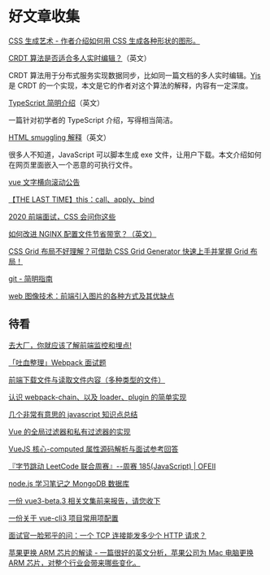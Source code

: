 # 好文章收集

[CSS 生成艺术 - 作者介绍如何用 CSS 生成各种形状的图形。](https://generative-art-with-css.commons.host/)

[CRDT 算法是否适合多人实时编辑？](https://blog.kevinjahns.de/are-crdts-suitable-for-shared-editing/)（英文）

CRDT 算法用于分布式服务实现数据同步，比如同一篇文档的多人实时编辑。[Yjs](https://github.com/yjs/yjs) 是 CRDT 的一个实现，本文是它的作者对这个算法的解释，内容有一定深度。

[TypeScript 简明介绍](https://www.warambil.com/typescript-why-is-so-important)（英文）

一篇针对初学者的 TypeScript 介绍，写得相当简洁。

[HTML smuggling 解释](https://outflank.nl/blog/2018/08/14/html-smuggling-explained/)（英文）

很多人不知道，JavaScript 可以脚本生成 exe 文件，让用户下载。本文介绍如何在网页里面嵌入一个恶意的可执行文件。

[vue 文字横向滚动公告](https://segmentfault.com/a/1190000022160405)

[【THE LAST TIME】this：call、apply、bind](https://juejin.im/post/5da7cdff6fb9a04de7735742)

[2020 前端面试，CSS 会问你这些 ](https://segmentfault.com/a/1190000022149245)

[如何改进 NGINX 配置文件节省带宽？（英文）](https://www.nginx.com/blog/help-the-world-by-healing-your-nginx-configuration/)

[CSS Grid 布局不好理解？可借助 CSS Grid Generator 快速上手并掌握 Grid 布局！](https://segmentfault.com/a/1190000022151836)

[git - 简明指南](http://rogerdudler.github.io/git-guide/index.zh.html)

[web 图像技术：前端引入图片的各种方式及其优缺点](https://juejin.im/post/5ea22d15e51d45470c12d074)

## 待看

[去大厂，你就应该了解前端监控和埋点!](https://juejin.im/post/5e9052916fb9a03c9843284f)

[「吐血整理」Webpack 面试题](https://mp.weixin.qq.com/s?__biz=MzI1NTcxOTQ1Nw==&mid=2247488174&idx=2&sn=11c5380b199075a2e8d1ffb827f0825b)

[前端下载文件与读取文件内容（多种类型的文件）](https://juejin.im/post/5e9840336fb9a03c4c5bd1e0)

[认识 webpack-chain、以及 loader、plugin 的简单实现](https://juejin.im/post/5e992987f265da480b2646bc)

[几个非常有意思的 javascript 知识点总结](https://juejin.im/post/5e97c1206fb9a03c300f9d75)

[Vue 的全局过滤器和私有过滤器的实现](https://www.zhangshengrong.com/p/9MNlDEBLNJ/)

[VueJS 核心-computed 属性源码解析与面试参考回答](https://juejin.im/post/5e9d1c616fb9a03c576cc2ab)

[『字节跳动 LeetCode 联合周赛』--周赛 185(JavaScript) | OFEII](https://juejin.im/post/5e9c74f3e51d4546b3566758)

[node.js 学习笔记之 MongoDB 数据库](https://juejin.im/post/5e9e362a6fb9a03c6e6438e2)

[一份 vue3-beta.3 相关文集前来报告，请您收下](https://segmentfault.com/a/1190000022451034)

[一份关于 vue-cli3 项目常用项配置](https://segmentfault.com/a/1190000022512358)

[面试官一脸邪乎的问：一个 TCP 连接能发多少个 HTTP 请求？](https://segmentfault.com/a/1190000022549995)

[苹果更换 ARM 芯片的解读 - 一篇很好的英文分析，苹果公司为 Mac 电脑更换 ARM 芯片，对整个行业会带来哪些变化。](https://zh.ifixit.com/News/42949/apple-arm-and-what-it-means)
